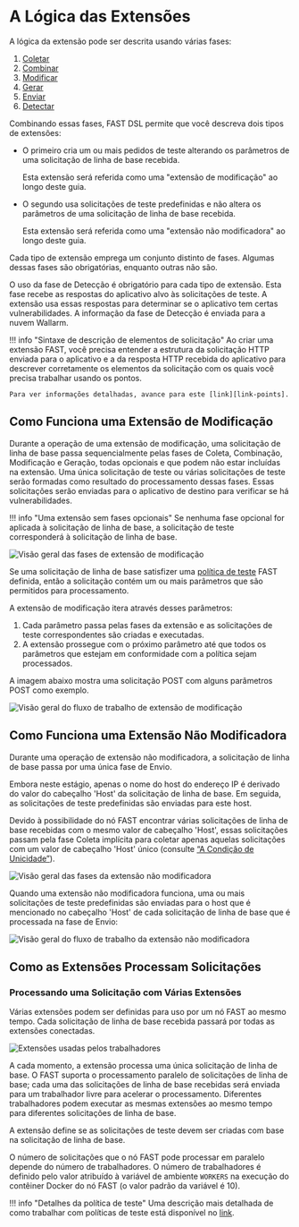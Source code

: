[img-phases-mod-overview]:              ../../images/fast/dsl/common/mod-phases.png
[img-phases-non-mod-overview]:          ../../images/fast/dsl/common/non-mod-phases.png
[img-mod-workflow]:                     ../../images/fast/dsl/common/mod-workflow.png
[img-non-mod-workflow]:                 ../../images/fast/dsl/common/non-mod-workflow.png
[img-workers]:                          ../../images/fast/dsl/en/workers.png

[img-incomplete-policy]:                ../../images/fast/dsl/common/incomplete-policy.png
[img-incomplete-policy-remediation-1]:  ../../images/fast/dsl/common/incomplete-policy-remediation-1.png
[img-incomplete-policy-remediation-2]:  ../../images/fast/dsl/common/incomplete-policy-remediation-2.png
[img-wrong-baseline]:                   ../../images/fast/dsl/common/wrong-baseline.png 

[link-policy]:                ../terms-glossary.md#test-policy
[doc-policy-in-detail]:       ../operations/test-policy/overview.md

[link-phase-collect]:         phase-collect.md
[link-phase-match]:           phase-match.md
[link-phase-modify]:          phase-modify.md
[link-phase-generate]:        phase-generate.md
[link-phase-send]:            phase-send.md
[link-phase-detect]:          detect/phase-detect.md

[doc-collect-uniq]:           phase-collect.md#the-uniqueness-condition
[doc-point-uri]:              points/parsers/http.md#uri-filter

[link-points]:                points/intro.md

# A Lógica das Extensões

A lógica da extensão pode ser descrita usando várias fases:
1. [Coletar][link-phase-collect]
2. [Combinar][link-phase-match]
3. [Modificar][link-phase-modify]
4. [Gerar][link-phase-generate]
5. [Enviar][link-phase-send]
6. [Detectar][link-phase-detect]

Combinando essas fases, FAST DSL permite que você descreva dois tipos de extensões:
* O primeiro cria um ou mais pedidos de teste alterando os parâmetros de uma solicitação de linha de base recebida.

    Esta extensão será referida como uma "extensão de modificação" ao longo deste guia.

* O segundo usa solicitações de teste predefinidas e não altera os parâmetros de uma solicitação de linha de base recebida.

    Esta extensão será referida como uma "extensão não modificadora" ao longo deste guia.

Cada tipo de extensão emprega um conjunto distinto de fases. Algumas dessas fases são obrigatórias, enquanto outras não são.

O uso da fase de Detecção é obrigatório para cada tipo de extensão. Esta fase recebe as respostas do aplicativo alvo às solicitações de teste. A extensão usa essas respostas para determinar se o aplicativo tem certas vulnerabilidades. A informação da fase de Detecção é enviada para a nuvem Wallarm.

!!! info "Sintaxe de descrição de elementos de solicitação"
    Ao criar uma extensão FAST, você precisa entender a estrutura da solicitação HTTP enviada para o aplicativo e a da resposta HTTP recebida do aplicativo para descrever corretamente os elementos da solicitação com os quais você precisa trabalhar usando os pontos.

    Para ver informações detalhadas, avance para este [link][link-points].

## Como Funciona uma Extensão de Modificação

Durante a operação de uma extensão de modificação, uma solicitação de linha de base passa sequencialmente pelas fases de Coleta, Combinação, Modificação e Geração, todas opcionais e que podem não estar incluídas na extensão. Uma única solicitação de teste ou várias solicitações de teste serão formadas como resultado do processamento dessas fases. Essas solicitações serão enviadas para o aplicativo de destino para verificar se há vulnerabilidades.

!!! info "Uma extensão sem fases opcionais"
    Se nenhuma fase opcional for aplicada à solicitação de linha de base, a solicitação de teste corresponderá à solicitação de linha de base.

![Visão geral das fases de extensão de modificação][img-phases-mod-overview]

Se uma solicitação de linha de base satisfizer uma [política de teste][doc-policy-in-detail] FAST definida, então a solicitação contém um ou mais parâmetros que são permitidos para processamento. 

A extensão de modificação itera através desses parâmetros:

1. Cada parâmetro passa pelas fases da extensão e as solicitações de teste correspondentes são criadas e executadas.
2. A extensão prossegue com o próximo parâmetro até que todos os parâmetros que estejam em conformidade com a política sejam processados.

A imagem abaixo mostra uma solicitação POST com alguns parâmetros POST como exemplo.

![Visão geral do fluxo de trabalho de extensão de modificação][img-mod-workflow]

## Como Funciona uma Extensão Não Modificadora

Durante uma operação de extensão não modificadora, a solicitação de linha de base passa por uma única fase de Envio.

Embora neste estágio, apenas o nome do host do endereço IP é derivado do valor do cabeçalho 'Host' da solicitação de linha de base. Em seguida, as solicitações de teste predefinidas são enviadas para este host.

Devido à possibilidade do nó FAST encontrar várias solicitações de linha de base recebidas com o mesmo valor de cabeçalho 'Host', essas solicitações passam pela fase Coleta implícita para coletar apenas aquelas solicitações com um valor de cabeçalho 'Host' único (consulte [“A Condição de Unicidade”][doc-collect-uniq]).

![Visão geral das fases da extensão não modificadora][img-phases-non-mod-overview]

Quando uma extensão não modificadora funciona, uma ou mais solicitações de teste predefinidas são enviadas para o host que é mencionado no cabeçalho 'Host' de cada solicitação de linha de base que é processada na fase de Envio:

![Visão geral do fluxo de trabalho da extensão não modificadora][img-non-mod-workflow]


## Como as Extensões Processam Solicitações

### Processando uma Solicitação com Várias Extensões

Várias extensões podem ser definidas para uso por um nó FAST ao mesmo tempo.
Cada solicitação de linha de base recebida passará por todas as extensões conectadas.

![Extensões usadas pelos trabalhadores][img-workers]

A cada momento, a extensão processa uma única solicitação de linha de base. O FAST suporta o processamento paralelo de solicitações de linha de base; cada uma das solicitações de linha de base recebidas será enviada para um trabalhador livre para acelerar o processamento. Diferentes trabalhadores podem executar as mesmas extensões ao mesmo tempo para diferentes solicitações de linha de base. 

A extensão define se as solicitações de teste devem ser criadas com base na solicitação de linha de base.

O número de solicitações que o nó FAST pode processar em paralelo depende do número de trabalhadores. O número de trabalhadores é definido pelo valor atribuído à variável de ambiente `WORKERS` na execução do contêiner Docker do nó FAST (o valor padrão da variável é 10).

!!! info "Detalhes da política de teste"
    Uma descrição mais detalhada de como trabalhar com políticas de teste está disponível no [link][doc-policy-in-detail].